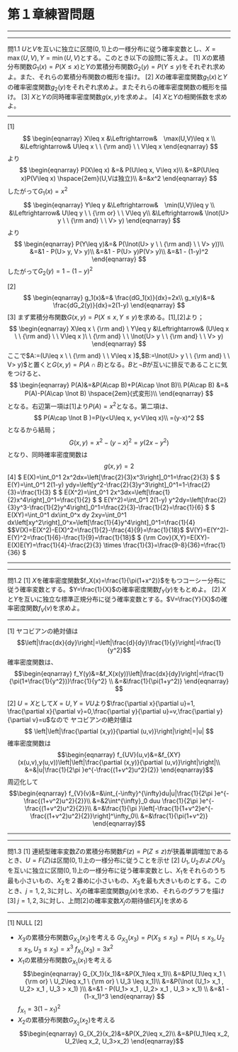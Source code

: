<script>
MathJax = { 
    tex: {
    inlineMath: [            
    ['$', '$'],
    ['\\(', '\\)']
    ] }
};
</script>
<script id="MathJax-script" async src="https://cdn.jsdelivr.net/npm/mathjax@3/es5/tex-mml-chtml.js"></script>


# 第１章練習問題
---
----
問1.1
$U$と$V$を互いに独立に区間$(0,1)$上の一様分布に従う確率変数とし、$X=\max(U,V),Y=\min(U,V)$とする。このとき以下の設問に答えよ。
[1] $X$の累積分布関数$G_1(x)=P(X\leq x)$と$Y$の累積分布関数$G_2(y)=P(Y\leq y)$をそれぞれ求めよ。また、それらの累積分布関数の概形を描け。
[2] $X$の確率密度関数$g_1(x)$と$Y$の確率密度関数$g_2(y)$をそれぞれ求めよ。またそれらの確率密度関数の概形を描け。
[3] $X$と$Y$の同時確率密度関数$g(x,y)$を求めよ。
[4] $X$と$Y$の相関係数を求めよ。

----

[1]
$$
\begin{eqnarray}
X\leq x  &\Leftrightarrow&　\max(U,V)\leq x \\
         &\Leftrightarrow& U\leq x \ \ {\rm and} \ \ V\leq x
\end{eqnarray}
$$
より
$$
\begin{eqnarray}
P(X\leq x) &=& P(U\leq x, V\leq x)\\
           &=&P(U\leq x)P(V\leq x)  \hspace{2em}(U,Vは独立)\\
           &=&x^2
\end{eqnarray}
$$
したがって$G_1(x)=x^2$
$$
\begin{eqnarray}
Y\leq y  &\Leftrightarrow&　\min(U,V)\leq y \\
         &\Leftrightarrow& U\leq y \ \ {\rm or} \ \ V\leq y\\
         &\Leftrightarrow& \lnot(U> y \ \ {\rm and} \ \ V> y)
\end{eqnarray}
$$
より
$$
\begin{eqnarray}
P(Y\leq y)&=& P(\lnot(U> y \ \ {\rm and} \ \ V> y))\\
        &=&1 - P(U> y, V> y)\\
        &=&1 - P(U> y)P(V> y)\\
        &=&1 - (1-y)^2
\end{eqnarray}
$$
したがって$G_2(y)=1 - (1-y)^2$

[2]
$$
\begin{eqnarray}
g_1(x)&=& \frac{dG_1(x)}{dx}=2x\\
g_x(y)&=& \frac{dG_2(y)}{dx}=2(1-y)
\end{eqnarray}
$$
[3]
まず累積分布関数$G(x,y)=P(X≤x,Y≤y)$を求める。[1],[2]より；
$$
\begin{eqnarray}
X\leq x \ {\rm and} \  Y\leq y
 &\Leftrightarrow& (U\leq x \ \ {\rm and} \ \ V\leq x )\ \ {\rm and} \ \ \lnot(U> y \ \ {\rm and} \ \ V> y)
\end{eqnarray}
$$
ここで$A:=(U\leq x \ \ {\rm and} \ \ V\leq x )$,$B:=\lnot(U> y \ \ {\rm and} \ \ V> y)$と置くと$G(x,y)=P(A\cap B)$となる。$B$と$\lnot B$が互いに排反であることに気をつけると、
$$
\begin{eqnarray}
P(A)&=&P(A\cap B)+P(A\cap \lnot B)\\
P(A\cap B) &=& P(A)-P(A\cap \lnot B) \hspace{2em}(式変形)\\
\end{eqnarray}
$$
となる。右辺第一項は[1]より$P(A)=x^2$となる。第二項は、
$$
P(A\cap \lnot B )=P(y<U\leq x, y<V\leq x)\\
=(y-x)^2
$$
となるから結局；
$$
G(x,y)=x^2- (y-x)^2=y(2x-y^2)
$$
となり、同時確率密度関数は
$$g(x,y)=2$$
[4]
$
E(X)=\int_0^1 2x^2dx=\left[\frac{2}{3}x^3\right]_0^1=\frac{2}{3}
$
$
E(Y)=\int_0^1 2(1-y) ydy=\left[y^2-\frac{2}{3}y^3\right]_0^1=1-\frac{2}{3}=\frac{1}{3}
$
$
E(X^2)=\int_0^1 2x^3dx=\left[\frac{1}{2}x^4\right]_0^1=\frac{1}{2}
$
$
E(Y^2)=\int_0^1 2(1-y) y^2dy=\left[\frac{2}{3}y^3-\frac{1}{2}y^4\right]_0^1=\frac{2}{3}-\frac{1}{2}=\frac{1}{6}
$
$
E(XY)=\int_0^1 dx\int_0^x dy 2xy=\int_0^1 dx\left[xy^2\right]_0^x=\left[\frac{1}{4}y^4\right]_0^1=\frac{1}{4}
$$V(X)=E(X^2)-E(X)^2=\frac{1}{2}-\frac{4}{9}=\frac{1}{18}$
$V(Y)=E(Y^2)-E(Y)^2=\frac{1}{6}-\frac{1}{9}=\frac{1}{18}$
$
{\rm Cov}(X,Y)=E(XY)-E(X)E(Y)=\frac{1}{4}-\frac{2}{3} \times \frac{1}{3}=\frac{9-8}{36}=\frac{1}{36}
$


---
---

問1.2
[1] $X$を確率密度関数$f_X(x)=\frac{1}{\pi(1+x^2)}$をもつコーシー分布に従う確率変数とする。$Y=\frac{1}{X}$の確率密度関数$f_Y(y)$をもとめよ。
[2] $X$と$Y$を互いに独立な標準正規分布に従う確率変数とする。$V=\frac{Y}{X}$の確率密度関数$f_V(v)$を求めよ。

---

[1]
ヤコビアンの絶対値は
$$\left|\frac{dx}{dy}\right|=\left|\frac{d}{dy}\frac{1}{y}\right|=\frac{1}{y^2}$$
確率密度関数は、
$$\begin{eqnarray}
f_Y(y)&=&f_X(x(y))\left|\frac{dx}{dy}\right|=\frac{1}{\pi(1+\frac{1}{y^2})}\frac{1}{y^2} \\
&=&\frac{1}{\pi(1+y^2)}
\end{eqnarray}
$$

[2]
$U=X$として$X=U, Y=VU$より$\frac{\partial x}{\partial u}=1, \frac{\partial x}{\partial v}=0,\frac{\partial y}{\partial u}=v,\frac{\partial y}{\partial v}=u$なので
ヤコビアンの絶対値は
$$
\left|\left|\frac{\partial (x,y)}{\partial (u,v)}\right|\right|=|u|
$$
確率密度関数は
$$\begin{eqnarray}
f_{UV}(u,v)&=&f_{XY}(x(u,v),y(u,v))\left|\left|\frac{\partial (x,y)}{\partial (u,v)}\right|\right|\\
&=&|u|\frac{1}{2\pi }e^{-\frac{(1+v^2)u^2}{2}}
\end{eqnarray}$$
周辺化して
$$\begin{eqnarray}
f_{V}(v)&=&\int_{-\infty}^{\infty}du|u|\frac{1}{2\pi }e^{-\frac{(1+v^2)u^2}{2}}\\
&=&2\int^{\infty}_0 duu \frac{1}{2\pi }e^{-\frac{(1+v^2)u^2}{2}}\\
&=&\frac{1}{\pi }\left[-\frac{1}{1+v^2}e^{-\frac{(1+v^2)u^2}{2}}\right]^\infty_0\\
&=&\frac{1}{\pi(1+v^2)}
\end{eqnarray}$$

---
---
問1.3
[1] 連続型確率変数$Z$の累積分布関数$F(z)=P(Z\leq z)$が狭義単調増加であるとき、$U=F(Z)$は区間$(0,1)$上の一様分布に従うことを示せ
[2] $U_1, U_2およびU_3$を互いに独立に区間$(0,1)$上の一様分布に従う確率変数とし、$X_1$をそれらのうち最も小さいもの、$X_2$を２番めに小さいもの、$X_3$を最も大きいものとする。このとき、$j=1,2,3$に対し、$X_j$の確率密度関数$g_{j}(x)$を求め、それらのグラフを描け
[3] $j=1,2,3$に対し、上問[2]の確率変数$X_j$の期待値$E[X_j]$を求める

---

[1] NULL
[2]
- $X_3$の累積分布関数$G_{X_3}(x_3)$を考える
$G_{X_3}(x_3)=P(X_3\leq x_3)=P(U_1\leq x_3,U_2\leq x_3,U_3 \leq x_3)=x^3$
$f_{X_3}(x_3)=3x^2$
- $X_1$の累積分布関数$G_{X_1}(x_1)$を考える
$$\begin{eqnarray}
G_{X_1}(x_1)&=&P(X_1\leq x_1)\\
&=&P(U_1\leq x_1 \ {\rm or} \ U_2\leq x_1 \ {\rm or} \ U_3 \leq x_1)\\
&=&P(\lnot (U_1> x_1 , U_2> x_1 , U_3 > x_1) )\\
&=&1 - P(U_1> x_1 , U_2> x_1 , U_3 > x_1) \\
&=&1 - (1-x_1)^3 
\end{eqnarray}
$$
$f_{X_{1}}=3(1-x_1)^2$
- $X_2$の累積分布関数$G_{X_2}(x_2)$を考える
$$\begin{eqnarray}
G_{X_2}(x_2)&=&P(X_2\leq x_2)\\
&=&P(U_1\leq x_2, U_2\leq x_2, U_3>x_2)
\end{eqnarray}$$